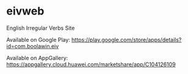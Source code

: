 # eivweb
English Irregular Verbs Site

Available on Google Play: https://play.google.com/store/apps/details?id=com.boolawin.eiv

Available on AppGallery: https://appgallery.cloud.huawei.com/marketshare/app/C104126109